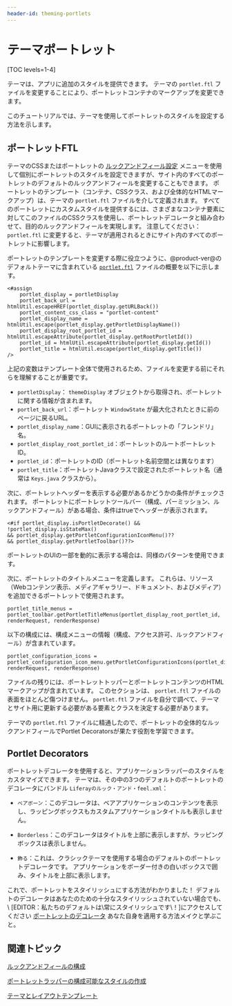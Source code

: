 ```yaml
---
header-id: theming-portlets
---
```


# テーマポートレット

[TOC levels=1-4]

テーマは、アプリに追加のスタイルを提供できます。 テーマの `portlet.ftl` ファイルを変更することにより、ポートレットコンテナのマークアップを変更できます。

このチュートリアルでは、テーマを使用してポートレットのスタイルを設定する方法を示します。

## ポートレットFTL

テーマのCSSまたはポートレットの [ルックアンドフィール設定](/docs/7-1/user/-/knowledge_base/u/look-and-feel-configuration) メニューを使用して個別にポートレットのスタイルを設定できますが、サイト内のすべてのポートレットのデフォルトのルックアンドフィールを変更することもできます。 ポートレットのテンプレート（コンテナ、CSSクラス、および全体的なHTMLマークアップ）は、テーマの `portlet.ftl` ファイルを介して定義されます。 すべてのポートレットにカスタムスタイルを提供するには、さまざまなコンテナ要素に対してこのファイルのCSSクラスを使用し、ポートレットデコレータと組み合わせて、目的のルックアンドフィールを実現します。 注意してください： `portlet.ftl` に変更すると、テーマが適用されるときにサイト内のすべてのポートレットに影響します。

ポートレットのテンプレートを変更する際に役立つように、@product-ver@のデフォルトテーマに含まれている [`portlet.ftl`](https://github.com/liferay/liferay-portal/blob/7.1.x/modules/apps/frontend-theme/frontend-theme-classic/src/templates/portlet.ftl) ファイルの概要を以下に示します。

    <#assign
        portlet_display = portletDisplay
        portlet_back_url = htmlUtil.escapeHREF(portlet_display.getURLBack())
        portlet_content_css_class = "portlet-content"
        portlet_display_name = htmlUtil.escape(portlet_display.getPortletDisplayName())
        portlet_display_root_portlet_id = htmlUtil.escapeAttribute(portlet_display.getRootPortletId())
        portlet_id = htmlUtil.escapeAttribute(portlet_display.getId())
        portlet_title = htmlUtil.escape(portlet_display.getTitle())
    />

上記の変数はテンプレート全体で使用されるため、ファイルを変更する前にそれらを理解することが重要です。

  - `portletDisplay`： `themeDisplay` オブジェクトから取得され、ポートレットに関する情報が含まれます。
  - `portlet_back_url`：ポートレット `WindowState` が最大化されたときに前のページに戻るURL。
  - `portlet_display_name`：GUIに表示されるポートレットの「フレンドリ」名。
  - `portlet_display_root_portlet_id`：ポートレットのルートポートレットID。
  - `portlet_id`：ポートレットのID（ポートレット名前空間とは異なります）
  - `portlet_title`：ポートレットJavaクラスで設定されたポートレット名（通常は `Keys.java` クラスから）。

次に、ポートレットヘッダーを表示する必要があるかどうかの条件がチェックされます。 ポートレットにポートレットツールバー（構成、パーミッション、ルックアンドフィール）がある場合、条件はtrueでヘッダーが表示されます。

    <#if portlet_display.isPortletDecorate() && !portlet_display.isStateMax() 
    && portlet_display.getPortletConfigurationIconMenu()?? 
    && portlet_display.getPortletToolbar()??>

ポートレットのUIの一部を動的に表示する場合は、同様のパターンを使用できます。

次に、ポートレットのタイトルメニューを定義します。 これらは、リソース（Webコンテンツ表示、メディアギャラリー、ドキュメント、およびメディア）を追加できるポートレットで使用されます。

    portlet_title_menus = portlet_toolbar.getPortletTitleMenus(portlet_display_root_portlet_id, renderRequest, renderResponse)

以下の構成には、構成メニューの情報（構成、アクセス許可、ルックアンドフィール）が含まれています。

    portlet_configuration_icons = portlet_configuration_icon_menu.getPortletConfigurationIcons(portlet_display_root_portlet_id, renderRequest, renderResponse)

ファイルの残りには、ポートレットトッパーとポートレットコンテンツのHTMLマークアップが含まれています。 このセクションは、 `portlet.ftl` ファイルの表面をほとんど傷つけません。 `portlet.ftl` ファイルを自分で調べて、テーマとサイト用に更新する必要がある要素とクラスを決定する必要があります。

テーマの `portlet.ftl` ファイルに精通したので、ポートレットの全体的なルックアンドフィールでPortlet Decoratorsが果たす役割を学習できます。

## Portlet Decorators

ポートレットデコレータを使用すると、アプリケーションラッパーのスタイルをカスタマイズできます。 テーマは、その中の3つのデフォルトのポートレットのデコレータにバンドル `Liferayのルック・アンド・feel.xml`：

  - `ベアボーン`：このデコレータは、ベアアプリケーションのコンテンツを表示し、ラッピングボックスもカスタムアプリケーションタイトルも表示しません。

  - `Borderless`：このデコレータはタイトルを上部に表示しますが、ラッピングボックスは表示しません。

  - `飾る`：これは、クラシックテーマを使用する場合のデフォルトのポートレットデコレータです。 アプリケーションをボーダー付きの白いボックスで囲み、タイトルを上部に表示します。

これで、ポートレットをスタイリッシュにする方法がわかりました！ デフォルトのデコレータはあなたのための十分なスタイリッシュされていない場合でも、\ [EDITOR：私たちのデフォルトは\常にスタイリッシュです\！]にアクセスしてください [ポートレットのデコレータ](/docs/7-1/tutorials/-/knowledge_base/t/creating-configurable-styles-for-portlet-wrappers) あなた自身を適用する方法メイクと学ぶこと。

## 関連トピック

[ルックアンドフィールの構成](/docs/7-1/user/-/knowledge_base/u/look-and-feel-configuration)

[ポートレットラッパーの構成可能なスタイルの作成](/docs/7-1/tutorials/-/knowledge_base/t/creating-configurable-styles-for-portlet-wrappers)

[テーマとレイアウトテンプレート](/docs/7-1/tutorials/-/knowledge_base/t/themes-and-layout-templates)
